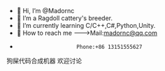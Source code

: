 - 👋 Hi, I’m @Madornc
- 👀 I’m a Ragdoll cattery's breeder.
- 🌱 I’m currently learning C/C++,C#,Python,Unity.
- 💞️ How to reach me --->Mail:madornc@qq.com 
-                        Phone:+86 13151555627
狗屎代码合成机器 欢迎讨论

<!---
qq466627701/qq466627701 is a ✨ special ✨ repository because its `README.md` (this file) appears on your GitHub profile.
You can click the Preview link to take a look at your changes.
--->
